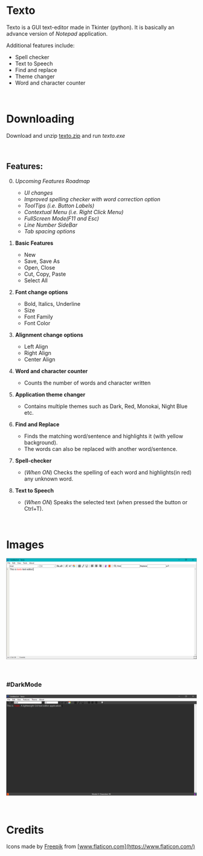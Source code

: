 # Texto
Texto is a GUI text-editor made in Tkinter (python). It is basically an advance version of *Notepad* application. <br> 

Additional features include:
* Spell checker
* Text to Speech 
* Find and replace
* Theme changer
* Word and character counter

&ensp;

# Downloading
Download and unzip [texto.zip](texto.zip) and run *texto.exe*

&ensp;

## Features:

0. _*Upcoming Features Roadmap*_
   * *UI changes*
   * *Improved spelling checker with word correction option*
   * *ToolTips (i.e. Button Labels)*
   * *Contextual Menu (i.e. Right Click Menu)*
   * *FullScreen Mode(F11 and Esc)*
   * *Line Number SideBar* 
   * *Tab spacing options*
   
   
1. **Basic Features**
    * New
    * Save, Save As
    * Open, Close
    * Cut, Copy, Paste
    * Select All
1. **Font change options**
    * Bold, Italics, Underline
    * Size
    * Font Family
    * Font Color
    
1. **Alignment change options**
    * Left Align
    * Right Align
    * Center Align
1. **Word and character counter**
    * Counts the number of words and character written
    
1. **Application theme changer**
    * Contains multiple themes such as Dark, Red, Monokai, Night Blue etc.

1. **Find and Replace**
    * Finds the matching word/sentence and highlights it (with yellow background). 
    * The words can also be replaced with another word/sentence.

1. **Spell-checker**
    * (*When ON*) Checks the spelling of each word and highlights(in red) any unknown word.

1. **Text to Speech**
    * (*When ON*) Speaks the selected text (when pressed the button or Ctrl+T).
    
&ensp;
# Images
![Screen](screen.png)

&ensp;

### #DarkMode
![Dark Screen](darkScreen.png)

&ensp;

# Credits
Icons made by [Freepik](https://www.flaticon.com/authors/freepik) from [www.flaticon.com](https://www.flaticon.com/)

